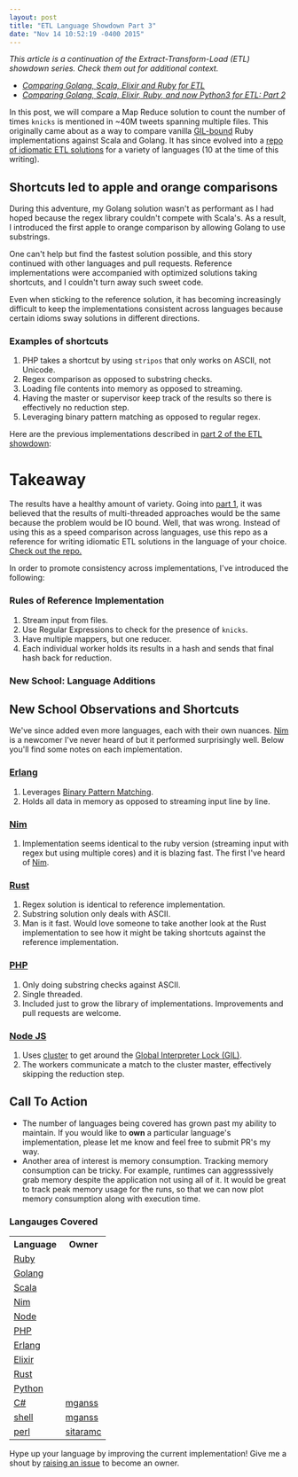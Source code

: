 ```yaml
---
layout: post
title: "ETL Language Showdown Part 3"
date: "Nov 14 10:52:19 -0400 2015"
---
```


_This article is a continuation of the Extract-Transform-Load (ETL) showdown series. Check them out for additional context._

* _[Comparing Golang, Scala, Elixir and Ruby for ETL](/2014/09/29/etl-language-showdown/)_
* _[Comparing Golang, Scala, Elixir, Ruby, and now Python3 for ETL: Part 2](/2015/05/07/etl-language-showdown-pt2)_

In this post, we will compare a Map Reduce solution to count the number of times `knicks`
is mentioned in ~40M tweets spanning multiple files. This originally came about as a way to compare vanilla
[GIL-bound](https://en.wikipedia.org/wiki/Global_interpreter_lock) Ruby implementations against Scala
and Golang. It has since evolved into a [repo of idiomatic ETL solutions](https://github.com/dimroc/etl-language-comparison)
for a variety of languages (10 at the time of this writing).

## Shortcuts led to apple and orange comparisons

During this adventure, my Golang solution wasn't as performant as I had hoped because the regex
library couldn't compete with Scala's. As a result, I introduced the first apple to orange comparison by allowing Golang to use substrings.

One can't help but find the fastest solution possible, and this story continued with other languages and pull requests.
Reference implementations were accompanied with optimized solutions taking shortcuts, and I couldn't turn away such sweet code.

Even when sticking to the reference solution, it has becoming increasingly difficult to keep the implementations consistent across languages
because certain idioms sway solutions in different directions.

### Examples of shortcuts

1. PHP takes a shortcut by using `stripos` that only works on ASCII, not Unicode.
2. Regex comparison as opposed to substring checks.
3. Loading file contents into memory as opposed to streaming.
4. Having the master or supervisor keep track of the results so there is effectively no reduction step.
5. Leveraging binary pattern matching as opposed to regular regex.

Here are the previous implementations described in [part 2 of the ETL showdown](/2015/05/07/etl-language-showdown-pt2/):

<div height="800px">
  <canvas id="languageChart"></canvas>
</div>

# Takeaway

The results have a healthy amount of variety. Going into [part 1](/2014/09/29/etl-language-showdown/), it was believed that
the results of multi-threaded approaches would be the same because the problem would be IO bound. Well, that was wrong.
Instead of using this as a speed comparison across languages, use this repo as a reference for writing idiomatic ETL solutions in the language of your choice.
[Check out the repo.](https://github.com/dimroc/etl-language-comparison)

In order to promote consistency across implementations, I've introduced the following:

### Rules of Reference Implementation

1. Stream input from files.
2. Use Regular Expressions to check for the presence of `knicks`.
3. Have multiple mappers, but one reducer.
4. Each individual worker holds its results in a hash and sends that final hash back for reduction.

### New School: Language Additions

<div height="800px">
  <canvas id="languageChart2"></canvas>
</div>

## New School Observations and Shortcuts

We've since added even more languages, each with their own nuances.
[Nim](http://nim-lang.org/) is a newcomer I've never heard of but it performed surprisingly well.
Below you'll find some notes on each implementation.

### [Erlang](https://github.com/dimroc/etl-language-comparison/tree/master/erlang)

1. Leverages [Binary Pattern Matching](http://www.erlang.org/doc/efficiency_guide/binaryhandling.html).
2. Holds all data in memory as opposed to streaming input line by line.

### [Nim](https://github.com/dimroc/etl-language-comparison/tree/master/nim)

1. Implementation seems identical to the ruby version (streaming input with regex but using multiple cores) and it is blazing fast. The first I've heard of [Nim](http://nim-lang.org/).

### [Rust](https://github.com/dimroc/etl-language-comparison/tree/master/rust)

1. Regex solution is identical to reference implementation.
2. Substring solution only deals with ASCII.
3. Man is it fast. Would love someone to take another look at the Rust implementation to see how it might be taking shortcuts against the reference implementation.

### [PHP](https://github.com/dimroc/etl-language-comparison/tree/master/php)

1. Only doing substring checks against ASCII.
2. Single threaded.
3. Included just to grow the library of implementations. Improvements and pull requests are welcome.

### [Node JS](https://github.com/dimroc/etl-language-comparison/tree/master/nodejs)

1. Uses [cluster](https://nodejs.org/api/cluster.html) to get around the [Global Interpreter Lock (GIL)](https://en.wikipedia.org/wiki/Global_interpreter_lock).
2. The workers communicate a match to the cluster master, effectively skipping the reduction step.


## Call To Action

* The number of languages being covered has grown past my ability to maintain. If you would like to **own** a particular language's implementation,
  please let me know and feel free to submit PR's my way.
* Another area of interest is memory consumption. Tracking memory consumption can be tricky.
  For example, runtimes can aggresssively grab memory despite the application not using all of it. It would
  be great to track peak memory usage for the runs, so that we can now plot memory consumption along with execution time.

### Langauges Covered

<table>
<tr> <th>Language</th><th>Owner</th> </tr>
<tr> <td><a href="https://github.com/dimroc/etl-language-comparison/tree/master/ruby">Ruby</a></td><td> </td> </tr>
<tr> <td><a href="https://github.com/dimroc/etl-language-comparison/tree/master/golang">Golang</a></td><td></td> </tr>
<tr> <td><a href="https://github.com/dimroc/etl-language-comparison/tree/master/scala">Scala</a></td><td></td> </tr>
<tr> <td><a href="https://github.com/dimroc/etl-language-comparison/tree/master/nim">Nim</a></td><td></td> </tr>
<tr> <td><a href="https://github.com/dimroc/etl-language-comparison/tree/master/nodejs">Node</a></td><td></td> </tr>
<tr> <td><a href="https://github.com/dimroc/etl-language-comparison/tree/master/php">PHP</a></td><td></td> </tr>
<tr> <td><a href="https://github.com/dimroc/etl-language-comparison/tree/master/erlang">Erlang</a></td><td></td> </tr>
<tr> <td><a href="https://github.com/dimroc/etl-language-comparison/tree/master/elixir">Elixir</a></td><td></td> </tr>
<tr> <td><a href="https://github.com/dimroc/etl-language-comparison/tree/master/rust">Rust</a></td><td></td> </tr>
<tr> <td><a href="https://github.com/dimroc/etl-language-comparison/tree/master/python">Python</a></td><td></td> </tr>
<tr> <td><a href="https://github.com/dimroc/etl-language-comparison/tree/master/csharp">C#</a></td><td><a href="https://github.com/mganss">mganss</a></td> </tr>
<tr> <td><a href="https://github.com/dimroc/etl-language-comparison/tree/master/shell">shell</a></td><td><a href="https://github.com/mganss">mganss</a></td> </tr>
<tr> <td><a href="https://github.com/dimroc/etl-language-comparison/tree/master/perl">perl</a></td><td><a href="https://github.com/sitaramc">sitaramc</a></td> </tr>
</table>

Hype up your language by improving the current implementation! Give me a shout by [raising an issue](https://github.com/dimroc/etl-language-comparison/issues) to become an owner.

<script src="https://cdnjs.cloudflare.com/ajax/libs/Chart.js/1.0.2/Chart.min.js"></script>
<script>
(function() {
    var options = {
      maintainAspectRatio: true,
      responsive: true
    };

    var results = {
      "ruby": 31.426,
      "ruby-parallel": 7.602,
      "jruby": 12.915,
      "elixir": 10.959,
      "go-substring": 6.040,
      "go-regex": 18.637,
      "python3-pool": 7.331,
      "scala-akka": 8,
      "scala-parallel": 8.5,
      "scala-future": 8.5,
    };

    var results2 = {
      "ruby": 31.426,
      "nim": 2.813,
      "nodejs-cluster": 2.582,
      "php-ascii-single-thread": 10.901,
      "erlang-unsafe-cheats": 2.589,
      "erlang-binary": 4.081,
      "erlang-regex": 5.874,
      "rust-substring": 1.960,
      "rust-regex": 1.382
    };

    function createBarChart(results, canvasId) {
      var data = {
          labels: $.map(results, function(key, element) { return element }),
          datasets: [ { data: $.map(results, function(key, element) { return key }) } ]
      };

      var ctx = document.getElementById(canvasId).getContext("2d");
      var myBarChart = new Chart(ctx).Bar(data, options);
    }

    createBarChart(results, "languageChart");
    createBarChart(results2, "languageChart2");

})();
</script>
